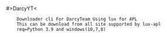 #>DarcyYT<

        Downloader cli For DarcyTeam Using lux for APL
        This can be download from all site supported by lux-apl
        req=Python 3.9 and windows(10,7,8)
        
